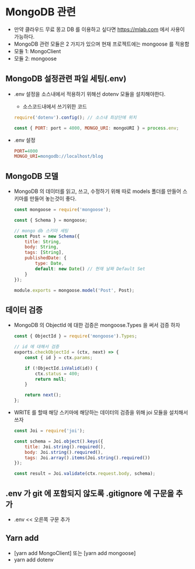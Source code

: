 # MongoDB 관련

-   만약 클라우드 무료 몽고 DB 를 이용하고 싶다면 https://mlab.com 에서 사용이 가능하다.
-   MongoDB 관련 모듈은 2 가지가 있으며 현재 프로젝트에는 mongoose 를 적용함
-   모듈 1: MongoClient
-   모듈 2: mongoose

## MongoDB 설정관련 파일 세팅(.env)

-   .env 설정을 소스내에서 적용하기 위해선 dotenv 모듈을 설치해야한다.

    -   소스코드내에서 쓰기위한 코드

    ```javascript
    require('dotenv').config(); // 소스내 최상단에 위치

    const { PORT: port = 4000, MONGO_URI: mongoURI } = process.env;
    ```

-   .env 설정
    ```ini
    PORT=4000
    MONGO_URI=mongodb://localhost/blog
    ```

## MongoDB 모델

-   MongoDB 의 데이터를 읽고, 쓰고, 수정하기 위해 따로 models 폴더를 만들어 스키마를 만들어 놓는것이 좋다.

    ```javascript
    const mongoose = require('mongoose');

    const { Schema } = mongoose;

    // mongo db 스키마 세팅
    const Post = new Schema({
    	title: String,
    	body: String,
    	tags: [String],
    	publishedDate: {
    		type: Date,
    		default: new Date() // 현재 날짜 Default Set
    	}
    });

    module.exports = mongoose.model('Post', Post);
    ```

## 데이터 검증

-   MongoDB 의 ObjectId 에 대한 검증은 mongoose.Types 을 써서 검증 하자

    ```javascript
    const { ObjectId } = require('mongoose').Types;

    // id 에 대해서 검증
    exports.checkObjectId = (ctx, next) => {
    	const { id } = ctx.params;

    	if (!ObjectId.isValid(id)) {
    		ctx.status = 400;
    		return null;
    	}

    	return next();
    };
    ```

-   WRITE 를 할때 해당 스키마에 해당하는 데이터의 검증을 위해 joi 모듈을 설치해서 쓰자

    ```javascript
    const Joi = require('joi');

    const schema = Joi.object().keys({
    	title: Joi.string().required(),
    	body: Joi.string().required(),
    	tags: Joi.array().items(Joi.string().required())
    });

    const result = Joi.validate(ctx.request.body, schema);
    ```

## .env 가 git 에 포함되지 않도록 .gitignore 에 구문을 추가

-   .env << 오른쪽 구문 추가

## Yarn add

-   [yarn add MongoClient] 또는 [yarn add mongoose]
-   yarn add dotenv

